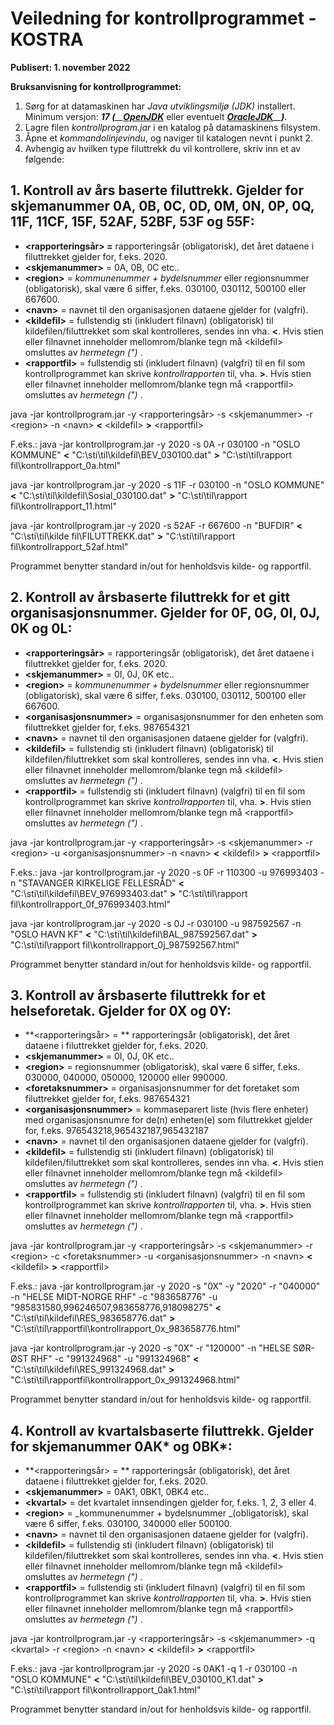 # **Veiledning for kontrollprogrammet - KOSTRA**

**Publisert: 1. november 2022**

**Bruksanvisning for kontrollprogrammet:**

1. Sørg for at datamaskinen har _Java utviklingsmiljø (JDK)_ installert. Minimum versjon: _**17 (**__**[OpenJDK](https://jdk.java.net/)**_  eller eventuelt _**[OracleJDK](https://www.oracle.com/java/technologies/javase-downloads.html)**__**)**_.
2. Lagre filen _kontrollprogram.jar_ i en katalog på datamaskinens filsystem.
3. Åpne et _kommandolinjevindu_, og naviger til katalogen nevnt i punkt 2.
4. Avhengig av hvilken type filuttrekk du vil kontrollere, skriv inn et av følgende:


## **1. Kontroll av års baserte filuttrekk. Gjelder for skjemanummer 0A, 0B, 0C, 0D, 0M, 0N, 0P, 0Q, 11F, 11CF, 15F, 52AF, 52BF, 53F og 55F:**

* **&lt;rapporteringsår&gt; =**  rapporteringsår (obligatorisk), det året dataene i filuttrekket gjelder for, f.eks. 2020.
* **&lt;skjemanummer&gt;**  = 0A, 0B, 0C etc..
* **&lt;region&gt;**  = _kommunenummer + bydelsnummer_ eller regionsnummer (obligatorisk), skal være 6 siffer, f.eks. 030100, 030112, 500100 eller 667600.
* **&lt;navn&gt;**  = navnet til den organisasjonen dataene gjelder for (valgfri).
* **&lt;kildefil&gt;**  = fullstendig sti (inkludert filnavn) (obligatorisk) til kildefilen/filuttrekket som skal kontrolleres, sendes inn vha.  **&lt;**. Hvis stien eller filnavnet inneholder mellomrom/blanke tegn må &lt;kildefil&gt; omsluttes av _hermetegn (&quot;)_ .
* **&lt;rapportfil&gt;**  = fullstendig sti (inkludert filnavn) (valgfri) til en fil som kontrollprogrammet kan skrive _kontrollrapporten_ til, vha.  **&gt;**. Hvis stien eller filnavnet inneholder mellomrom/blanke tegn må &lt;rapportfil&gt; omsluttes av _hermetegn (&quot;)_ .

java -jar kontrollprogram.jar -y &lt;rapporteringsår&gt; -s &lt;skjemanummer&gt; -r &lt;region&gt; -n &lt;navn&gt;  **&lt;**  &lt;kildefil&gt;  **&gt;**  &lt;rapportfil&gt;

F.eks.:
 java -jar kontrollprogram.jar -y 2020 -s 0A -r 030100 -n &quot;OSLO KOMMUNE&quot;  **&lt;**  &quot;C:\sti\til\kildefil\BEV\_030100.dat&quot;  **&gt;**  &quot;C:\sti\til\rapport fil\kontrollrapport\_0a.html&quot;

java -jar kontrollprogram.jar -y 2020 -s 11F -r 030100 -n &quot;OSLO KOMMUNE&quot;  **&lt;**  &quot;C:\sti\til\kildefil\Sosial\_030100.dat&quot;  **&gt;**  &quot;C:\sti\til\rapport fil\kontrollrapport\_11.html&quot;

java -jar kontrollprogram.jar -y 2020 -s 52AF -r 667600 -n &quot;BUFDIR&quot;  **&lt;**  &quot;C:\sti\til\kilde fil\FILUTTREKK.dat&quot;  **&gt;**  &quot;C:\sti\til\rapport fil\kontrollrapport\_52af.html&quot;

Programmet benytter standard in/out for henholdsvis kilde- og rapportfil.

## **2. Kontroll av årsbaserte filuttrekk for et gitt organisasjonsnummer. Gjelder for 0F, 0G, 0I, 0J, 0K og 0L:**

* **&lt;rapporteringsår&gt;** = rapporteringsår (obligatorisk), det året dataene i filuttrekket gjelder for, f.eks. 2020.
* **&lt;skjemanummer&gt;**  = 0I, 0J, 0K etc..
* **&lt;region&gt;**  = _kommunenummer + bydelsnummer_ eller regionsnummer (obligatorisk), skal være 6 siffer, f.eks. 030100, 030112, 500100 eller 667600.
* **&lt;organisasjonsnummer&gt;**  = organisasjonsnummer for den enheten som filuttrekket gjelder for, f.eks. 987654321
* **&lt;navn&gt;**  = navnet til den organisasjonen dataene gjelder for (valgfri).
* **&lt;kildefil&gt;**  = fullstendig sti (inkludert filnavn) (obligatorisk) til kildefilen/filuttrekket som skal kontrolleres, sendes inn vha.  **&lt;**. Hvis stien eller filnavnet inneholder mellomrom/blanke tegn må &lt;kildefil&gt; omsluttes av _hermetegn (&quot;)_ .
* **&lt;rapportfil&gt;**  = fullstendig sti (inkludert filnavn) (valgfri) til en fil som kontrollprogrammet kan skrive _kontrollrapporten_ til, vha.  **&gt;**. Hvis stien eller filnavnet inneholder mellomrom/blanke tegn må &lt;rapportfil&gt; omsluttes av _hermetegn (&quot;)_ .

java -jar kontrollprogram.jar -y &lt;rapporteringsår&gt; -s &lt;skjemanummer&gt; -r &lt;region&gt; -u &lt;organisasjonsnummer&gt; -n &lt;navn&gt;  **&lt;**  &lt;kildefil&gt;  **&gt;**  &lt;rapportfil&gt;

F.eks.:
 java -jar kontrollprogram.jar -y 2020 -s 0F -r 110300 -u 976993403 -n &quot;STAVANGER KIRKELIGE FELLESRÅD&quot;  **&lt;**  &quot;C:\sti\til\kildefil\BEV\_976993403.dat&quot;  **&gt;**  &quot;C:\sti\til\rapport fil\kontrollrapport\_0f\_976993403.html&quot;

java -jar kontrollprogram.jar -y 2020 -s 0J -r 030100 -u 987592567 -n &quot;OSLO HAVN KF&quot;  **&lt;**  &quot;C:\sti\til\kildefil\BAL\_987592567.dat&quot;  **&gt;**  &quot;C:\sti\til\rapport fil\kontrollrapport\_0j\_987592567.html&quot;

Programmet benytter standard in/out for henholdsvis kilde- og rapportfil.

## **3. Kontroll av årsbaserte filuttrekk for et helseforetak. Gjelder for 0X og 0Y:**

* **&lt;rapporteringsår&gt; = ** rapporteringsår (obligatorisk), det året dataene i filuttrekket gjelder for, f.eks. 2020.
* **&lt;skjemanummer&gt;**  = 0I, 0J, 0K etc..
* **&lt;region&gt;**  = regionsnummer (obligatorisk), skal være 6 siffer, f.eks. 030000, 040000, 050000, 120000 eller 990000.
* **&lt;foretaksnummer&gt;**  = organisasjonsnummer for det foretaket som filuttrekket gjelder for, f.eks. 987654321
* **&lt;organisasjonsnummer&gt;**  = kommaseparert liste (hvis flere enheter) med organisasjonsnumre for de(n) enheten(e) som filuttrekket gjelder for, f.eks. 976543218,965432187,965432187
* **&lt;navn&gt;**  = navnet til den organisasjonen dataene gjelder for (valgfri).
* **&lt;kildefil&gt;**  = fullstendig sti (inkludert filnavn) (obligatorisk) til kildefilen/filuttrekket som skal kontrolleres, sendes inn vha.  **&lt;**. Hvis stien eller filnavnet inneholder mellomrom/blanke tegn må &lt;kildefil&gt; omsluttes av _hermetegn (&quot;)_ .
* **&lt;rapportfil&gt;**  = fullstendig sti (inkludert filnavn) (valgfri) til en fil som kontrollprogrammet kan skrive _kontrollrapporten_ til, vha.  **&gt;**. Hvis stien eller filnavnet inneholder mellomrom/blanke tegn må &lt;rapportfil&gt; omsluttes av _hermetegn (&quot;)_ .

java -jar kontrollprogram.jar -y &lt;rapporteringsår&gt; -s &lt;skjemanummer&gt; -r &lt;region&gt; -c &lt;foretaksnummer&gt; -u &lt;organisasjonsnummer&gt; -n &lt;navn&gt;  **&lt;**  &lt;kildefil&gt;  **&gt;**  &lt;rapportfil&gt;

F.eks.:
 java -jar kontrollprogram.jar -y 2020 -s &quot;0X&quot; -y &quot;2020&quot; -r &quot;040000&quot; -n &quot;HELSE MIDT-NORGE RHF&quot; -c &quot;983658776&quot; -u &quot;985831580,996246507,983658776,918098275&quot;  **&lt;**  &quot;C:\sti\til\kildefil\RES\_983658776.dat&quot;  **&gt;**  &quot;C:\sti\til\rapportfil\kontrollrapport\_0x\_983658776.html&quot;

java -jar kontrollprogram.jar -y 2020 -s &quot;0X&quot; -r &quot;120000&quot; -n &quot;HELSE SØR-ØST RHF&quot; -c &quot;991324968&quot; -u &quot;991324968&quot;  **&lt;**  &quot;C:\sti\til\kildefil\RES\_991324968.dat&quot;  **&gt;**  &quot;C:\sti\til\rapportfil\kontrollrapport\_0x\_991324968.html&quot;

Programmet benytter standard in/out for henholdsvis kilde- og rapportfil.

## **4. Kontroll av kvartalsbaserte filuttrekk. Gjelder for skjemanummer 0AK\* og 0BK\*:**

* **&lt;rapporteringsår&gt; = ** rapporteringsår (obligatorisk), det året dataene i filuttrekket gjelder for, f.eks. 2020.
* **&lt;skjemanummer&gt;**  = 0AK1, 0BK1, 0BK4 etc..
* **&lt;kvartal&gt;**  = det kvartalet innsendingen gjelder for, f.eks. 1, 2, 3 eller 4.
* **&lt;region&gt;**  = _kommunenummer + bydelsnummer _(obligatorisk), skal være 6 siffer, f.eks. 030100, 340000 eller 500100.
* **&lt;navn&gt;**  = navnet til den organisasjonen dataene gjelder for (valgfri).
* **&lt;kildefil&gt;**  = fullstendig sti (inkludert filnavn) (obligatorisk) til kildefilen/filuttrekket som skal kontrolleres, sendes inn vha.  **&lt;**. Hvis stien eller filnavnet inneholder mellomrom/blanke tegn må &lt;kildefil&gt; omsluttes av _hermetegn (&quot;)_ .
* **&lt;rapportfil&gt;**  = fullstendig sti (inkludert filnavn) (valgfri) til en fil som kontrollprogrammet kan skrive _kontrollrapporten_ til, vha.  **&gt;**. Hvis stien eller filnavnet inneholder mellomrom/blanke tegn må &lt;rapportfil&gt; omsluttes av _hermetegn (&quot;)_ .

java -jar kontrollprogram.jar -y &lt;rapporteringsår&gt; -s &lt;skjemanummer&gt; -q &lt;kvartal&gt; -r &lt;region&gt; -n &lt;navn&gt;  **&lt;**  &lt;kildefil&gt;  **&gt;**  &lt;rapportfil&gt;

F.eks.:
 java -jar kontrollprogram.jar -y 2020 -s 0AK1 -q 1 -r 030100 -n &quot;OSLO KOMMUNE&quot;  **&lt;**  &quot;C:\sti\til\kildefil\BEV\_030100\_K1.dat&quot;  **&gt;**  &quot;C:\sti\til\rapport fil\kontrollrapport\_0ak1.html&quot;

Programmet benytter standard in/out for henholdsvis kilde- og rapportfil.